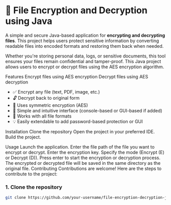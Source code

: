 
# 🔐 File Encryption and Decryption using Java

A simple and secure Java-based application for **encrypting and decrypting files**. This project helps users protect sensitive information by converting readable files into encoded formats and restoring them back when needed.

Whether you're storing personal data, logs, or sensitive documents, this tool ensures your files remain confidential and tamper-proof.
This Java project allows users to encrypt or decrypt files using the AES encryption algorithm.

Features
Encrypt files using AES encryption
Decrypt files using AES decryption

- ✅ Encrypt any file (text, PDF, image, etc.)
- 🔓 Decrypt back to original form
- 🔐 Uses symmetric encryption (AES)
- 🧠 Simple and intuitive interface (console-based or GUI-based if added)
- 📁 Works with all file formats
- 💡 Easily extendable to add password-based protection or GUI

Installation
Clone the repository
Open the project in your preferred IDE.
Build the project.

Usage
Launch the application.
Enter the file path of the file you want to encrypt or decrypt.
Enter the encryption key.
Specify the mode (Encrypt (E) or Decrypt (D)).
Press enter to start the encryption or decryption process.
The encrypted or decrypted file will be saved in the same directory as the original file.
Contributing
Contributions are welcome! Here are the steps to contribute to the project:



### 1. Clone the repository

```bash
git clone https://github.com/your-username/file-encryption-decryption-java.git





